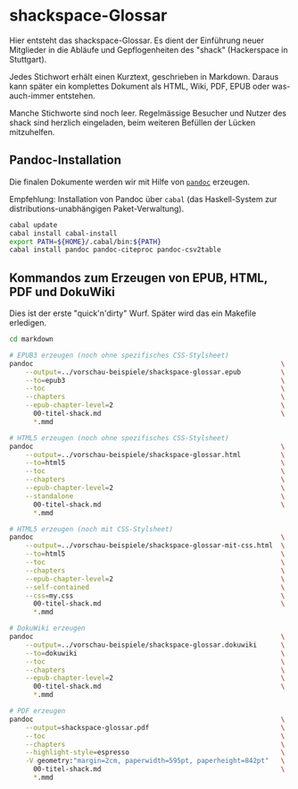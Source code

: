 # shackspace-Glossar

Hier entsteht das shackspace-Glossar.
Es dient der Einführung neuer Mitglieder in die Abläufe und Gepflogenheiten des "shack" (Hackerspace in Stuttgart).

Jedes Stichwort erhält einen Kurztext, geschrieben in Markdown.
Daraus kann später ein komplettes Dokument als HTML, Wiki, PDF, EPUB oder was-auch-immer entstehen.

Manche Stichworte sind noch leer.
Regelmässige Besucher und Nutzer des shack sind herzlich eingeladen, beim weiteren Befüllen der Lücken mitzuhelfen.


## Pandoc-Installation

Die finalen Dokumente werden wir mit Hilfe von [`pandoc`](http://pandoc/org/) erzeugen.

Empfehlung: Installation von Pandoc über `cabal` (das Haskell-System zur distributions-unabhängigen Paket-Verwaltung).

```.bash
cabal update
cabal install cabal-install
export PATH=${HOME}/.cabal/bin:${PATH}
cabal install pandoc pandoc-citeproc pandoc-csv2table
```

## Kommandos zum Erzeugen von EPUB, HTML, PDF und DokuWiki

Dies ist der erste "quick'n'dirty" Wurf. Später wird das ein Makefile erledigen.

```.bash
cd markdown

# EPUB3 erzeugen (noch ohne spezifisches CSS-Stylsheet) 
pandoc                                                              \
    --output=../vorschau-beispiele/shackspace-glossar.epub          \
    --to=epub3                                                      \
    --toc                                                           \
    --chapters                                                      \
    --epub-chapter-level=2                                          \
      00-titel-shack.md                                             \
      *.mmd

# HTML5 erzeugen (noch ohne spezifisches CSS-Stylsheet) 
pandoc                                                              \
    --output=../vorschau-beispiele/shackspace-glossar.html          \
    --to=html5                                                      \
    --toc                                                           \
    --chapters                                                      \
    --epub-chapter-level=2                                          \
    --standalone                                                    \
      00-titel-shack.md                                             \
      *.mmd

# HTML5 erzeugen (noch mit CSS-Stylsheet) 
pandoc                                                              \
    --output=../vorschau-beispiele/shackspace-glossar-mit-css.html  \
    --to=html5                                                      \
    --toc                                                           \
    --chapters                                                      \
    --epub-chapter-level=2                                          \
    --self-contained                                                \
    --css=my.css                                                    \
      00-titel-shack.md                                             \
      *.mmd

# DokuWiki erzeugen
pandoc                                                              \
    --output=../vorschau-beispiele/shackspace-glossar.dokuwiki      \
    --to=dokuwiki                                                   \
    --toc                                                           \
    --chapters                                                      \
    --epub-chapter-level=2                                          \
      00-titel-shack.md                                             \
      *.mmd

# PDF erzeugen
pandoc                                                              \
    --output=shackspace-glossar.pdf                                 \
    --toc                                                           \
    --chapters                                                      \
    --highlight-style=espresso                                      \
    -V geometry:"margin=2cm, paperwidth=595pt, paperheight=842pt"   \
      00-titel-shack.md                                             \
      *.mmd
```

